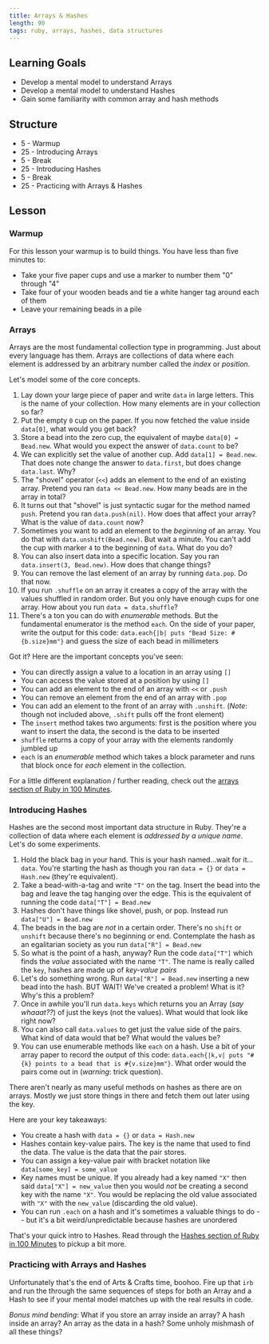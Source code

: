 ```yaml
---
title: Arrays & Hashes
length: 90
tags: ruby, arrays, hashes, data structures
---
```


## Learning Goals

* Develop a mental model to understand Arrays
* Develop a mental model to understand Hashes
* Gain some familiarity with common array and hash methods

## Structure

* 5 - Warmup
* 25 - Introducing Arrays
* 5 - Break
* 25 - Introducing Hashes
* 5 - Break
* 25 - Practicing with Arrays & Hashes

## Lesson

### Warmup

For this lesson your warmup is to build things. You have less than five minutes to:

* Take your five paper cups and use a marker to number them "0" through "4"
* Take four of your wooden beads and tie a white hanger tag around each of them
* Leave your remaining beads in a pile

### Arrays

Arrays are the most fundamental collection type in programming. Just about every language has them. Arrays are collections of data where each element is addressed by an arbitrary number called the *index* or *position*.

Let's model some of the core concepts.

1. Lay down your large piece of paper and write `data` in large letters. This is the name of your collection. How many elements are in your collection so far?
2. Put the empty `0` cup on the paper. If you now fetched the value inside `data[0]`, what would you get back?
3. Store a bead into the zero cup, the equivalent of maybe `data[0] = Bead.new`. What would you expect the answer of `data.count` to be?
4. We can explicitly set the value of another cup. Add `data[1] = Bead.new`. That does note change the answer to `data.first`, but does change `data.last`. Why?
5. The "shovel" operator (`<<`) adds an element to the end of an existing array. Pretend you ran `data << Bead.new`. How many beads are in the array in total?
6. It turns out that "shovel" is just syntactic sugar for the method named `push`. Pretend you ran `data.push(nil)`. How does that affect your array? What is the value of `data.count` now?
7. Sometimes you want to add an element to the *beginning* of an array. You do that with `data.unshift(Bead.new)`. But wait a minute. You can't add the cup with marker `4` to the beginning of `data`. What do you do?
8. You can also insert data into a specific location. Say you ran `data.insert(3, Bead.new)`. How does that change things?
9. You can remove the last element of an array by running `data.pop`. Do that now.
9. If you run `.shuffle` on an array it creates a copy of the array with the values shuffled in random order. But you only have enough cups for one array. How about you run `data = data.shuffle`?
10. There's a ton you can do with *enumerable* methods. But the fundamental enumerator is the method `each`. On the side of your paper, write the output for this code: `data.each{|b| puts "Bead Size: #{b.size}mm"}` and guess the size of each bead in millimeters

Got it? Here are the important concepts you've seen:

* You can directly assign a value to a location in an array using `[]`
* You can access the value stored at a position by using `[]`
* You can add an element to the end of an array with `<<` or `.push`
* You can remove an element from the end of an array with `.pop`
* You can add an element to the front of an array with `.unshift`. (*Note*: though not included above, `.shift` pulls off the front element)
* The `insert` method takes two arguments: first is the position where you want to insert the data, the second is the data to be inserted
* `shuffle` returns a copy of your array with the elements randomly jumbled up
* `each` is an *enumerable* method which takes a block parameter and runs that block once for *each* element in the collection.

For a little different explanation / further reading, check out the [arrays section of Ruby in 100 Minutes](http://tutorials.jumpstartlab.com/projects/ruby_in_100_minutes.html#7.-arrays).

### Introducing Hashes

Hashes are the second most important data structure in Ruby. They're a collection of data where each element is *addressed by a unique name*. Let's do some experiments.

1. Hold the black bag in your hand. This is your hash named...wait for it... `data`. You're starting the hash as though you ran `data = {}` or `data = Hash.new` (they're equivalent).
2. Take a bead-with-a-tag and write `"T"` on the tag. Insert the bead into the bag and leave the tag hanging over the edge. This is the equivalent of running the code `data["T"] = Bead.new`
3. Hashes don't have things like shovel, push, or pop. Instead run `data["U"] = Bead.new`
4. The beads in the bag are *not* in a certain order. There's no `shift` or `unshift` because there's no beginning or end. Contemplate the hash as an egalitarian society as you run `data["R"] = Bead.new`
5. So what is the point of a hash, anyway? Run the code `data["T"]` which finds the *value* associated with the name `"T"`. The name is really called the `key`, hashes are made up of *key-value pairs*
6. Let's do something wrong. Run `data["R"] = Bead.new` inserting a new bead into the hash. BUT WAIT! We've created a problem! What is it? Why's this a problem?
7. Once in awhile you'll run `data.keys` which returns you an Array (*say whaaat??*) of just the keys (not the values). What would that look like right now?
8. You can also call `data.values` to get just the value side of the pairs. What kind of data would that be? What would the values be?
9. You can use enumerable methods like `each` on a hash. Use a bit of your array paper to record the output of this code: `data.each{|k,v| puts "#{k} points to a bead that is #{v.size}mm"}`. What order would the pairs come out in (*warning*: trick question).

There aren't nearly as many useful methods on hashes as there are on arrays. Mostly we just store things in there and fetch them out later using the key.

Here are your key takeaways:

* You create a hash with `data = {}` or `data = Hash.new`
* Hashes contain key-value pairs. The key is the name that used to find the data. The value is the data that the pair stores.
* You can assign a key-value pair with bracket notation like `data[some_key] = some_value`
* Key names must be unique. If you already had a key named `"X"` then said `data["X"] = new_value` then you would *not* be creating a second key with the name `"X"`. You would be replacing the old value associated with `"X"` with the `new_value` (discarding the old value).
* You can run `.each` on a hash and it's sometimes a valuable things to do -- but it's a bit weird/unpredictable because hashes are unordered

That's your quick intro to Hashes. Read through the [Hashes section of Ruby in 100 Minutes](http://tutorials.jumpstartlab.com/projects/ruby_in_100_minutes.html#8.-hashes) to pickup a bit more.

### Practicing with Arrays and Hashes

Unfortunately that's the end of Arts & Crafts time, boohoo. Fire up that `irb` and run the through the same sequences of steps for both an Array and a Hash to see if your mental model matches up with the real results in code.

*Bonus mind bending*: What if you store an array inside an array? A hash inside an array? An array as the data in a hash? Some unholy mishmash of all these things?
